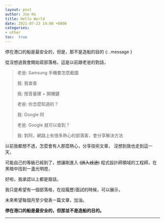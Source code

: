 ```yaml
---
layout: post
author: Joe Ko
title: Hello World
date: 2021-07-23 14:00 +0800
categories:
- other
toc:  true
---
```


停在港口的船是最安全的，但是，那不是造船的目的
{: .message }

從沒想過我會開始寫部落格，這是以前跟老爸的對話，

> 老爸: Samsung 手機要怎麼截圖
>
> 我: 我查查
>
> 我: 按音量建 + 開機鍵
>
> 老爸: 你怎麼知道的？
>
> 我: Google 阿
>
> 老爸: Google 就可以查到？
>
> 我: 對阿，網路上有很多熱心的部落客，會分享解決方法

以前我都想不透，怎麼會有人那麼熱心，分享技術文章，
沒想到我也走到這一天，

可能自己的等級已經到了，想讓剛進入 <del>(誤入歧途)</del> 程式設計師領域的工程師，在黑暗中找到一盞光明燈，

好啦，我承認以上都是廢話，

我只是希望有一個部落格，在投履歷/面試的時候，可以展示，

未來希望每個月至少發表一篇文章，加油。

**停在港口的船是最安全的，但那並不是造船的目的。**



-----
